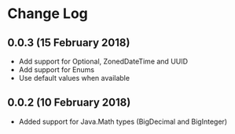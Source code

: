 # Change Log

## 0.0.3 (15 February 2018)
* Add support for Optional, ZonedDateTime and UUID
* Add support for Enums
* Use default values when available

## 0.0.2 (10 February 2018)
* Added support for Java.Math types (BigDecimal and BigInteger)